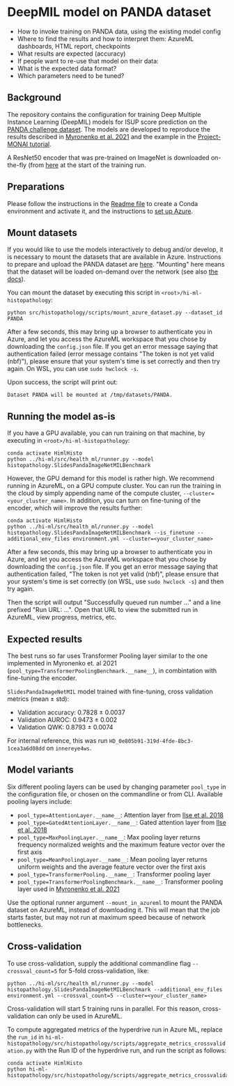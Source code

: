 # DeepMIL model on PANDA dataset

- How to invoke training on PANDA data, using the existing model config
- Where to find the results and how to interpret them: AzureML dashboards, HTML report, checkpoints
- What results are expected (accuracy)
- If people want to re-use that model on their data:
- What is the expected data format?
- Which parameters need to be tuned?

## Background

The repository contains the configuration for training Deep Multiple Instance Learning (DeepMIL) models for ISUP score
prediction on the [PANDA challenge
dataset](https://www.kaggle.com/c/prostate-cancer-grade-assessment?msclkid=63cd71d8cf6511ec8191222e2876cfec).
The models are developed to reproduce the results described in
[Myronenko et al. 2021](<https://link.springer.com/chapter/10.1007/978-3-030-87237-3_32>) and the example in the
[Project-MONAI
tutorial](https://github.com/Project-MONAI/tutorials/blob/master/pathology/multiple_instance_learning/panda_mil_train_evaluate_pytorch_gpu.py).

A ResNet50 encoder that was pre-trained on ImageNet is downloaded on-the-fly (from
[here](https://download.pytorch.org/models/) at the start of the training run.

## Preparations

Please follow the instructions in the [Readme file](../README.md#setting-up-python) to create a Conda environment and
activate it, and the instructions to [set up Azure](../README.md#setting-up-azureml).

## Mount datasets

If you would like to use the models interactively to debug and/or develop, it is necessary to mount the datasets that are
available in Azure. Instructions to prepare and upload the PANDA dataset are [here](public_datasets.md).
"Mounting" here means that the dataset will be loaded on-demand over the network (see also [the
docs](https://docs.microsoft.com/en-us/azure/machine-learning/how-to-train-with-datasets#mount-vs-download)).

You can mount the dataset by executing this script in `<root>/hi-ml-histopathology`:

```shell
python src/histopathology/scripts/mount_azure_dataset.py --dataset_id PANDA
```

After a few seconds, this may bring up a browser to authenticate you in Azure, and let you access the AzureML
workspace that you chose by downloading the `config.json` file. If you get an error message saying that authentication
failed (error message contains "The token is not yet valid (nbf)"), please ensure that your
system's time is set correctly and then try again. On WSL, you can use `sudo hwclock -s`.

Upon success, the script will print out:

```text
Dataset PANDA will be mounted at /tmp/datasets/PANDA.
```

## Running the model as-is

If you have a GPU available, you can run training on that machine, by executing in `<root>/hi-ml-histopathology`:

```shell
conda activate HimlHisto
python ../hi-ml/src/health_ml/runner.py --model histopathology.SlidesPandaImageNetMILBenchmark
```

However, the GPU demand for this model is rather high. We recommend running in AzureML, on a GPU compute cluster. You
can run the training in the cloud by simply appending name of the compute cluster, `--cluster=<your_cluster_name>`. In
addition, you can turn on fine-tuning of the encoder, which will improve the results further:

```shell
conda activate HimlHisto
python ../hi-ml/src/health_ml/runner.py --model histopathology.SlidesPandaImageNetMILBenchmark --is_finetune --additional_env_files environment.yml --cluster=<your_cluster_name>
```

After a few seconds, this may bring up a browser to authenticate you in Azure, and let you access the AzureML
workspace that you chose by downloading the `config.json` file. If you get an error message saying that authentication
failed, "The token is not yet valid (nbf)", please ensure that your
system's time is set correctly (on WSL, use `sudo hwclock -s`) and then try again.

Then the script will output "Successfully queued run number ..." and a line prefixed "Run URL: ...". Open that
URL to view the submitted run in AzureML, view progress, metrics, etc.

## Expected results

The best runs so far uses Transformer Pooling layer similar to the one implemented in Myronenko et. al 2021
(`pool_type=TransformerPoolingBenchmark.__name__`), in combintation with fine-tuning the encoder.

`SlidesPandaImageNetMIL` model trained with fine-tuning, cross validation metrics (mean ± std):

- Validation accuracy: 0.7828 ± 0.0037
- Validation AUROC: 0.9473 ± 0.002
- Validation QWK: 0.8793 ± 0.0074

For internal reference, this was run `HD_0e805b91-319d-4fde-8bc3-1cea3a6d08dd` on `innereye4ws`.

## Model variants

Six different pooling layers can be used by changing parameter `pool_type` in the configuration file, or chosen on the commandline or from CLI. Available pooling layers include:

- `pool_type=AttentionLayer.__name__`: Attention layer from
  [Ilse et al. 2018](<https://arxiv.org/abs/1802.04712?msclkid=2db09d14d12711ecb63134a1dec7b03e>)
- `pool_type=GatedAttentionLayer.__name__`: Gated attention layer from
  [Ilse et al. 2018](<https://arxiv.org/abs/1802.04712?msclkid=2db09d14d12711ecb63134a1dec7b03e>)
- `pool_type=MaxPoolingLayer.__name__`: Max pooling layer returns frequency normalized weights and the maximum feature
  vector over the first axis
- `pool_type=MeanPoolingLayer.__name__`: Mean pooling layer returns uniform weights and the average feature vector over
  the first axis
- `pool_type=TransformerPooling.__name__`: Transformer pooling layer
- `pool_type=TransformerPoolingBenchmark.__name__`: Transformer pooling layer used in
  [Myronenko et al. 2021](<https://link.springer.com/chapter/10.1007/978-3-030-87237-3_32>)

Use the optional runner argument `--mount_in_azureml` to mount the PANDA dataset on AzureML, instead of downloading it.
This will mean that the job starts faster, but may not run at maximum speed because of network bottlenecks.

## Cross-validation

To use cross-validation, supply the additional commandline flag `--crossval_count=5` for 5-fold cross-validation, like:

```shell
python ../hi-ml/src/health_ml/runner.py --model histopathology.SlidesPandaImageNetMILBenchmark --additional_env_files environment.yml --crossval_count=5 --cluster=<your_cluster_name>
```

Cross-validation will start 5 training runs in parallel. For this reason, cross-validation can only be used in AzureML.

To compute aggregated metrics of the hyperdrive run in Azure ML, replace the `run_id` in
`hi-ml-histopathology/src/histopathology/scripts/aggregate_metrics_crossvalidation.py` with the Run ID of the hyperdrive
run, and run the script as follows:

```shell
conda activate HimlHisto
python hi-ml-histopathology/src/histopathology/scripts/aggregate_metrics_crossvalidation.py
```
